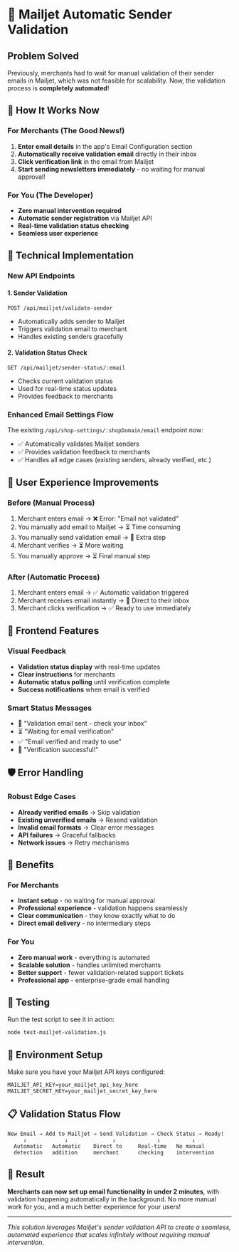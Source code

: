 # 📧 Mailjet Automatic Sender Validation

## Problem Solved

Previously, merchants had to wait for manual validation of their sender emails in Mailjet, which was not feasible for scalability. Now, the validation process is **completely automated**!

## 🚀 How It Works Now

### For Merchants (The Good News!)
1. **Enter email details** in the app's Email Configuration section
2. **Automatically receive validation email** directly in their inbox
3. **Click verification link** in the email from Mailjet
4. **Start sending newsletters immediately** - no waiting for manual approval!

### For You (The Developer)
- **Zero manual intervention required**
- **Automatic sender registration** via Mailjet API
- **Real-time validation status checking**
- **Seamless user experience**

## 🔧 Technical Implementation

### New API Endpoints

#### 1. Sender Validation
```
POST /api/mailjet/validate-sender
```
- Automatically adds sender to Mailjet
- Triggers validation email to merchant
- Handles existing senders gracefully

#### 2. Validation Status Check
```
GET /api/mailjet/sender-status/:email
```
- Checks current validation status
- Used for real-time status updates
- Provides feedback to merchants

### Enhanced Email Settings Flow

The existing `/api/shop-settings/:shopDomain/email` endpoint now:
- ✅ Automatically validates Mailjet senders
- ✅ Provides validation feedback to merchants
- ✅ Handles all edge cases (existing senders, already verified, etc.)

## 🎯 User Experience Improvements

### Before (Manual Process)
1. Merchant enters email → ❌ Error: "Email not validated"
2. You manually add email to Mailjet → ⏳ Time consuming
3. You manually send validation email → 📧 Extra step
4. Merchant verifies → ⏳ More waiting
5. You manually approve → ⏳ Final manual step

### After (Automatic Process)
1. Merchant enters email → ✅ Automatic validation triggered
2. Merchant receives email instantly → 📧 Direct to their inbox
3. Merchant clicks verification → ✅ Ready to use immediately

## 📱 Frontend Features

### Visual Feedback
- **Validation status display** with real-time updates
- **Clear instructions** for merchants
- **Automatic status polling** until verification complete
- **Success notifications** when email is verified

### Smart Status Messages
- 📨 "Validation email sent - check your inbox"
- ⏳ "Waiting for email verification"
- ✅ "Email verified and ready to use"
- 🎉 "Verification successful!"

## 🛡️ Error Handling

### Robust Edge Cases
- **Already verified emails** → Skip validation
- **Existing unverified emails** → Resend validation
- **Invalid email formats** → Clear error messages
- **API failures** → Graceful fallbacks
- **Network issues** → Retry mechanisms

## 🚀 Benefits

### For Merchants
- **Instant setup** - no waiting for manual approval
- **Professional experience** - validation happens seamlessly
- **Clear communication** - they know exactly what to do
- **Direct email delivery** - no intermediary steps

### For You
- **Zero manual work** - everything is automated
- **Scalable solution** - handles unlimited merchants
- **Better support** - fewer validation-related support tickets
- **Professional app** - enterprise-grade email handling

## 🧪 Testing

Run the test script to see it in action:
```bash
node test-mailjet-validation.js
```

## 🔑 Environment Setup

Make sure you have your Mailjet API keys configured:
```env
MAILJET_API_KEY=your_mailjet_api_key_here
MAILJET_SECRET_KEY=your_mailjet_secret_key_here
```

## 📋 Validation Status Flow

```
New Email → Add to Mailjet → Send Validation → Check Status → Ready!
     ↓            ↓              ↓             ↓          ↓
  Automatic   Automatic    Direct to     Real-time   No manual
  detection   addition     merchant      checking    intervention
```

## 🎉 Result

**Merchants can now set up email functionality in under 2 minutes**, with validation happening automatically in the background. No more manual work for you, and a much better experience for your users!

---

*This solution leverages Mailjet's sender validation API to create a seamless, automated experience that scales infinitely without requiring manual intervention.*
